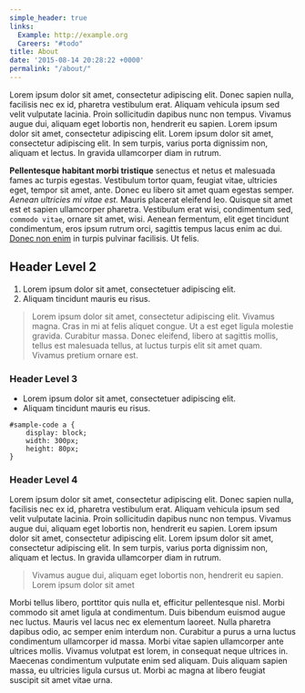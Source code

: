 ```yaml
---
simple_header: true
links:
  Example: http://example.org
  Careers: "#todo"
title: About
date: '2015-08-14 20:28:22 +0000'
permalink: "/about/"
---
```


Lorem ipsum dolor sit amet, consectetur adipiscing elit. Donec sapien nulla, facilisis nec ex id, pharetra vestibulum erat. Aliquam vehicula ipsum sed velit vulputate lacinia. Proin sollicitudin dapibus nunc non tempus. Vivamus augue dui, aliquam eget lobortis non, hendrerit eu sapien. Lorem ipsum dolor sit amet, consectetur adipiscing elit. Lorem ipsum dolor sit amet, consectetur adipiscing elit. In sem turpis, varius porta dignissim non, aliquam et lectus. In gravida ullamcorper diam in rutrum.

**Pellentesque habitant morbi tristique** senectus et netus et malesuada fames ac turpis egestas. Vestibulum tortor quam, feugiat vitae, ultricies eget, tempor sit amet, ante. Donec eu libero sit amet quam egestas semper. _Aenean ultricies mi vitae est._ Mauris placerat eleifend leo. Quisque sit amet est et sapien ullamcorper pharetra. Vestibulum erat wisi, condimentum sed, `commodo vitae`, ornare sit amet, wisi. Aenean fermentum, elit eget tincidunt condimentum, eros ipsum rutrum orci, sagittis tempus lacus enim ac dui. [Donec non enim](#) in turpis pulvinar facilisis. Ut felis.

## Header Level 2

1. Lorem ipsum dolor sit amet, consectetuer adipiscing elit.
2. Aliquam tincidunt mauris eu risus.

> Lorem ipsum dolor sit amet, consectetur adipiscing elit. Vivamus magna. Cras in mi at felis aliquet congue. Ut a est eget ligula molestie gravida. Curabitur massa. Donec eleifend, libero at sagittis mollis, tellus est malesuada tellus, at luctus turpis elit sit amet quam. Vivamus pretium ornare est.

### Header Level 3

- Lorem ipsum dolor sit amet, consectetuer adipiscing elit.
- Aliquam tincidunt mauris eu risus.

```
#sample-code a {
	display: block;
	width: 300px;
	height: 80px;
}
```

### Header Level 4

Lorem ipsum dolor sit amet, consectetur adipiscing elit. Donec sapien nulla, facilisis nec ex id, pharetra vestibulum erat. Aliquam vehicula ipsum sed velit vulputate lacinia. Proin sollicitudin dapibus nunc non tempus. Vivamus augue dui, aliquam eget lobortis non, hendrerit eu sapien. Lorem ipsum dolor sit amet, consectetur adipiscing elit. Lorem ipsum dolor sit amet, consectetur adipiscing elit. In sem turpis, varius porta dignissim non, aliquam et lectus. In gravida ullamcorper diam in rutrum.

> Vivamus augue dui, aliquam eget lobortis non, hendrerit eu sapien. Lorem ipsum dolor sit amet

Morbi tellus libero, porttitor quis nulla et, efficitur pellentesque nisl. Morbi commodo sit amet ligula at condimentum. Duis bibendum euismod augue nec luctus. Mauris vel lacus nec ex elementum laoreet. Nulla pharetra dapibus odio, ac semper enim interdum non. Curabitur a purus a urna luctus condimentum ullamcorper id massa. Morbi vitae sapien ullamcorper ante ultrices mollis. Vivamus volutpat est lorem, in consequat neque ultrices in. Maecenas condimentum vulputate enim sed aliquam. Duis aliquam sapien massa, eu ultricies ligula cursus ut. Morbi ac magna at libero feugiat suscipit sit amet vitae urna.